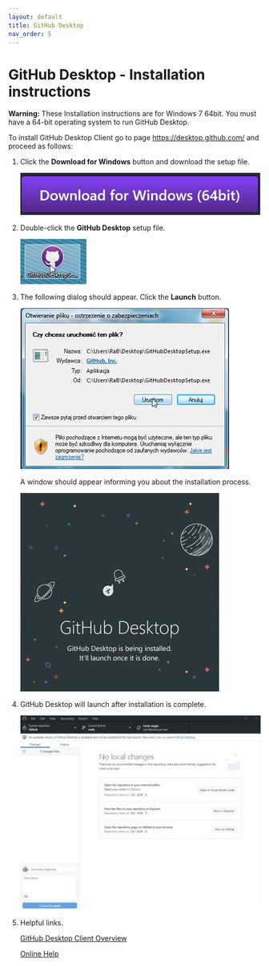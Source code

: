 ```yaml
---
layout: default
title: GitHub Desktop
nav_order: 5
---
```



# GitHub Desktop - Installation instructions


**Warning:** These Installation instructions are for Windows 7 64bit. 
          You must have a 64-bit operating system to run GitHub Desktop.

To install GitHub Desktop Client go to page https://desktop.github.com/ and proceed as follows:

1. Click the **Download for Windows** button and download the setup file.  
   
   ![GHDC download](/assets/images//GHDC_01_1.jpg)

2. Double-click the **GitHub Desktop** setup file.  
   
   ![GHDC.exe](/assets/images//GHDC_01.jpg)
   
3. The following dialog should appear. Click the **Launch** button.  

   ![Launch button](/assets/images//GHDC_02.jpg)

   A window should appear informing you about the installation process.

   ![Installation process](/assets/images//GHDC_03.jpg)

4. GitHub Desktop will launch after installation is complete.

   ![Main screen](/assets/images//GHDC_04.jpg)


5. Helpful links.

   [GitHub Desktop Client Overview](https://desktop.github.com//)

   [Online Help](https://docs.github.com/en/desktop)